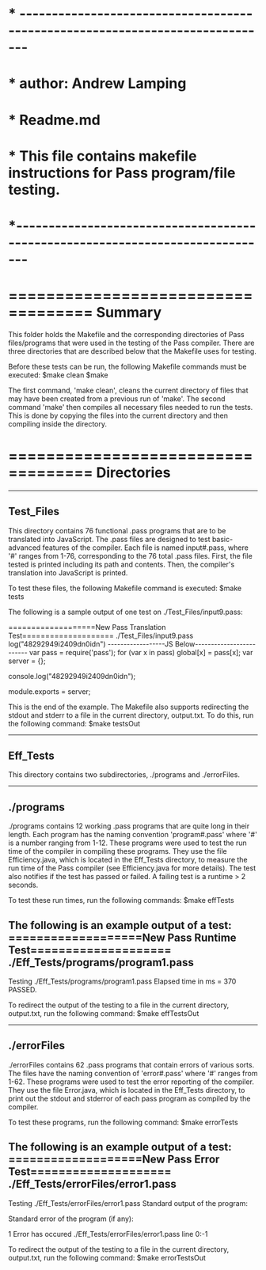 # * ----------------------------------------------------------------------------- #
# * author: Andrew Lamping 								     #
# * Readme.md										     #
# * This file contains makefile instructions for Pass program/file testing.	     #
# *------------------------------------------------------------------------------ #

===================================
Summary
===================================
This folder holds the Makefile and the corresponding directories of Pass files/programs that were used in the testing
of the Pass compiler. There are three directories that are described below that the Makefile uses for testing.

Before these tests can be run, the following Makefile commands must be executed:
$make clean
$make

The first command, 'make clean', cleans the current directory of files that may have been created from a previous run
of 'make'. The second command 'make' then compiles all necessary files needed to run the tests. This is done by copying
the files into the current directory and then compiling inside the directory.

===================================
Directories
===================================

-----------------------------------
Test_Files
-----------------------------------
This directory contains 76 functional .pass programs that are to be translated into JavaScript. 
The .pass files are designed to test basic-advanced features of the compiler.
Each file is named input#.pass, where '#' ranges from 1-76, corresponding to the 76 total .pass files.
First, the file tested is printed including its path and contents.
Then, the compiler's translation into JavaScript is printed.

To test these files, the following Makefile command is executed:
$make tests

The following is a sample output of one test on ./Test_Files/input9.pass:


===================New Pass Translation Test====================
./Test_Files/input9.pass
log("48292949i2409dn0idn")
------------------JS Below-------------------------
var pass = require('pass');
for (var x in pass)
  global[x] = pass[x];
var server = {};

console.log("48292949i2409dn0idn");

module.exports = server;


This is the end of the example. The Makefile also supports redirecting the stdout and stderr to a file in the current
directory, output.txt. To do this, run the following command:
$make testsOut


-----------------------------------
Eff_Tests
-----------------------------------
This directory contains two subdirectories, ./programs and ./errorFiles. 

------
./programs
------
./programs contains 12 working .pass programs that are quite long in their length. Each program has the naming convention
'program#.pass' where '#' is a number ranging from 1-12. 
These programs were used to test the run time of the compiler in compiling these programs. They use the file Efficiency.java, 
which is located in the Eff_Tests directory, to measure the run time of the Pass compiler (see Efficiency.java for more details). 
The test also notifies if the test has passed or failed. A failing test is a runtime > 2 seconds.

To test these run times, run the following commands:
$make effTests

The following is an example output of a test:
===================New Pass Runtime Test====================
./Eff_Tests/programs/program1.pass
--------------
Testing ./Eff_Tests/programs/program1.pass
Elapsed time in ms = 370
PASSED.


To redirect the output of the testing to a file in the current directory, output.txt, run the following command:
$make effTestsOut

-----------------------------------
./errorFiles
-----------------------------------
./errorFiles contains 62 .pass programs that contain errors of various sorts. 
The files have the naming convention of 'error#.pass' where '#' ranges from 1-62.
These programs were used to test the error reporting of the compiler. They use the file Error.java, which is located
in the Eff_Tests directory, to print out the stdout and stderror of each pass program as compiled by the compiler. 

To test these programs, run the following command:
$make errorTests

The following is an example output of a test:
===================New Pass Error Test====================
./Eff_Tests/errorFiles/error1.pass
--------------
Testing ./Eff_Tests/errorFiles/error1.pass
Standard output of the program:

Standard error of the program (if any):

1 Error has occured
./Eff_Tests/errorFiles/error1.pass line 0:-1


To redirect the output of the testing to a file in the current directory, output.txt, run the following command:
$make errorTestsOut
